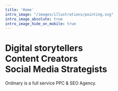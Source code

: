 ```yaml
---
title: 'Home'
intro_image: "/images/illustrations/pointing.svg"
intro_image_absolute: true
intro_image_hide_on_mobile: true
---
```


# Digital storytellers <br /> Content Creators <br /> Social Media Strategists

Ordinary is a full service PPC & SEO Agency.
